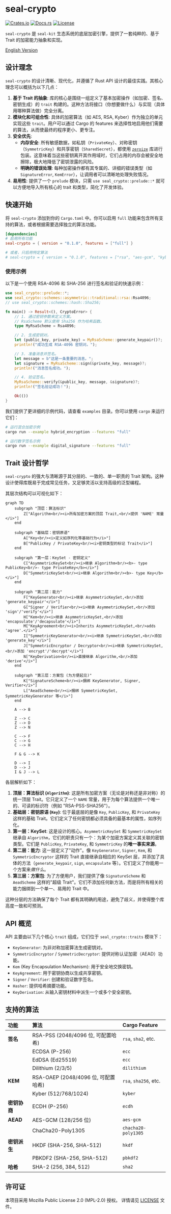 # seal-crypto

[![Crates.io](https://img.shields.io/crates/v/seal-crypto.svg)](https://crates.io/crates/seal-crypto)
[![Docs.rs](https://docs.rs/seal-crypto/badge.svg)](https://docs.rs/seal-crypto)
[![License](https://img.shields.io/badge/license-MPL--2.0-blue.svg)](./LICENSE)

`seal-crypto` 是 `seal-kit` 生态系统的底层加密引擎，提供了一套纯粹的、基于 Trait 的加密能力抽象和实现。

[English Version](README.md)

## 设计理念

`seal-crypto` 的设计清晰、现代化，并遵循了 Rust API 设计的最佳实践。其核心理念可以概括为以下几点：

1.  **基于 Trait 的抽象**: 库的核心是围绕一组定义了基本加密操作（如加密、签名、密钥生成）的 `trait` 构建的。这种方法将接口（你想要做什么）与实现（具体用哪种算法做）完全分离。
2.  **模块化和可组合性**: 具体的加密算法（如 AES, RSA, Kyber）作为独立的单元实现这些 `trait`。用户可以通过 Cargo 的 features 来选择性地启用他们需要的算法，从而使最终的程序更小、更专注。
3.  **安全优先**:
    *   **内存安全**: 所有敏感数据，如私钥（`PrivateKey`）、对称密钥（`SymmetricKey`）和共享密钥（`SharedSecret`），都使用 [`zeroize`](https://crates.io/crates/zeroize) 库进行包装。这意味着当这些密钥离开其作用域时，它们占用的内存会被安全地擦除，极大地降低了密钥泄露的风险。
    *   **明确的错误处理**: 每种加密操作都有其专属的、详细的错误类型（如 `SignatureError`, `KemError`），让调用者可以清晰地处理失败情况。
4.  **易用性**: 提供了一个 `prelude` 模块，只需 `use seal_crypto::prelude::*` 就可以方便地导入所有核心的 trait 和类型，简化了开发体验。

## 快速开始

将 `seal-crypto` 添加到你的 `Cargo.toml` 中。你可以启用 `full` 功能来包含所有支持的算法，或者根据需要选择独立的算法功能。

```toml
[dependencies]
# 启用所有功能
seal-crypto = { version = "0.1.0", features = ["full"] }

# 或者，只启用特定算法
# seal-crypto = { version = "0.1.0", features = ["rsa", "aes-gcm", "kyber"] }
```

### 使用示例

以下是一个使用 RSA-4096 和 SHA-256 进行签名和验证的快速示例：

```rust
use seal_crypto::prelude::*;
use seal_crypto::schemes::asymmetric::traditional::rsa::Rsa4096;
// use seal_crypto::schemes::hash::Sha256;

fn main() -> Result<(), CryptoError> {
    // 1. 通过密钥参数来定义方案。
    // RsaScheme 默认使用 Sha256 作为哈希函数。
    type MyRsaScheme = Rsa4096;

    // 2. 生成密钥对。
    let (public_key, private_key) = MyRsaScheme::generate_keypair()?;
    println!("成功生成 RSA-4096 密钥对。");

    // 3. 准备消息并签名。
    let message = b"这是一条重要的消息。";
    let signature = MyRsaScheme::sign(&private_key, message)?;
    println!("消息签名成功。");

    // 4. 验证签名。
    MyRsaScheme::verify(&public_key, message, &signature)?;
    println!("签名验证成功！");

    Ok(())
}
```

我们提供了更详细的示例代码，请查看 `examples` 目录。你可以使用 `cargo` 来运行它们：

```sh
# 运行混合加密示例
cargo run --example hybrid_encryption --features "full"

# 运行数字签名示例
cargo run --example digital_signature --features "full"
```

## Trait 设计哲学

`seal-crypto` 的强大与清晰源于其分层的、一致的、单一职责的 Trait 架构。这种设计使得库既易于完成常见任务，又足够灵活以支持高级的泛型编程。

其层次结构可以可视化如下：

```mermaid
graph TD
    subgraph "顶层：算法标识"
        Z["Algorithm<br/><i>所有加密方案的顶层 Trait,<br/>提供 'NAME' 常量</i>"]
    end

    subgraph "基础层：密钥原语"
        A["Key<br/><i>定义如序列化等基础行为</i>"]
        B["PublicKey / PrivateKey<br/><i>密钥类型的标记 Trait</i>"]
    end

    subgraph "第一层：KeySet - 密钥定义"
        C["AsymmetricKeySet<br/><i>继承 Algorithm<br/><b>- type PublicKey<br/>- type PrivateKey</b></i>"]
        D["SymmetricKeySet<br/><i>继承 Algorithm<br/><b>- type Key</b></i>"]
    end

    subgraph "第二层：能力"
        F["KeyGenerator<br/><i>继承 AsymmetricKeySet,<br/>添加 'generate_keypair'</i>"]
        G["Signer / Verifier<br/><i>继承 AsymmetricKeySet,<br/>添加 'sign'/'verify'</i>"]
        H["Kem<br/><i>继承 AsymmetricKeySet,<br/>添加 'encapsulate'/'decapsulate'</i>"]
        M["KeyAgreement<br/><i>Inherits AsymmetricKeySet,<br/>adds 'agree'.</i>"]
        I["SymmetricKeyGenerator<br/><i>继承 SymmetricKeySet,<br/>添加 'generate_key'</i>"]
        J["SymmetricEncryptor / Decryptor<br/><i>继承 SymmetricKeySet,<br/>添加 'encrypt'/'decrypt'</i>"]
        N["KeyDerivation<br/><i>直接继承 Algorithm,<br/>添加 'derive'</i>"]
    end
    
    subgraph "第三层：方案包 (为方便起见)"
        K["SignatureScheme<br/><i>捆绑 KeyGenerator, Signer, Verifier</i>"]
        L["AeadScheme<br/><i>捆绑 SymmetricKeySet, SymmetricKeyGenerator 等</i>"]
    end

    A --> B

    Z --> C
    Z --> D
    Z --> N
    
    C --> F
    C --> G
    C --> H
    
    F & G --> K

    D --> I
    D --> J
    I & J --> L
```

各层解析如下：

1.  **顶层：算法标识 (`Algorithm`)**: 这是所有加密方案（无论是对称还是非对称）的统一顶层 Trait。它只定义了一个 `NAME` 常量，用于为每个算法提供一个唯一的、可读的标识符（例如 "RSA-PSS-SHA256"）。
2.  **基础层：密钥原语 (`Key`)**: 位于最底层的是像 `Key`, `PublicKey`, 和 `PrivateKey` 这样的基础 Trait。它们定义了任何密钥都必须具备的最基本的属性，如序列化。
3.  **第一层：KeySet**: 这是设计的核心。`AsymmetricKeySet` 和 `SymmetricKeySet` 继承自 `Algorithm`，它们的职责只有一个：为某个加密方案定义其关联的密钥类型。它们是 `PublicKey`, `PrivateKey`, 和 `SymmetricKey` 的**唯一事实来源**。
4.  **第二层：能力**: 这一层定义了"动作"。像 `KeyGenerator`, `Signer`, `Kem`, 和 `SymmetricEncryptor` 这样的 Trait 直接继承自相应的 KeySet 层，并添加了具体的方法（`generate_keypair`, `sign`, `encapsulate` 等）。它们定义了你能用一个方案来*做什么*。
5.  **第三层：方案包**: 为了方便用户，我们提供了像 `SignatureScheme` 和 `AeadScheme` 这样的"超级 Trait"。它们不添加任何新方法，而是将所有相关的能力捆绑到一个单一、易用的 Trait 中。

这种分层的方法确保了每个 Trait 都有其明确的用途，避免了歧义，并使得整个库高度一致和可预测。

## API 概览

API 主要由以下几个核心 `trait` 组成，它们位于 `seal_crypto::traits` 模块下：

-   `KeyGenerator`: 为非对称加密算法生成密钥对。
-   `SymmetricEncryptor` / `SymmetricDecryptor`: 提供对称认证加密（AEAD）功能。
-   `Kem` (Key Encapsulation Mechanism): 用于安全地交换密钥。
-   `KeyAgreement`: 用于密钥协商以生成共享密钥。
-   `Signer` / `Verifier`: 创建和验证数字签名。
-   `Hasher`: 提供哈希摘要功能。
-   `KeyDerivation`: 从输入密钥材料中派生一个或多个安全密钥。

## 支持的算法

| 功能 | 算法 | Cargo Feature |
| :--- | :--- | :--- |
| **签名** | RSA-PSS (2048/4096 位, 可配置哈希) | `rsa`, `sha2`, etc. |
| | ECDSA (P-256) | `ecc` |
| | EdDSA (Ed25519) | `ecc` |
| | Dilithium (2/3/5) | `dilithium` |
| **KEM** | RSA-OAEP (2048/4096 位, 可配置哈希) | `rsa`, `sha256`, etc. |
| | Kyber (512/768/1024) | `kyber` |
| **密钥协商** | ECDH (P-256) | `ecdh` |
| **AEAD** | AES-GCM (128/256 位) | `aes-gcm` |
| | ChaCha20-Poly1305 | `chacha20-poly1305` |
| **密钥派生** | HKDF (SHA-256, SHA-512) | `hkdf` |
| | PBKDF2 (SHA-256, SHA-512) | `pbkdf2` |
| **哈希** | SHA-2 (256, 384, 512) | `sha2` |

## 许可证

本项目采用 Mozilla Public License 2.0 (MPL-2.0) 授权。
详情请见 [LICENSE](./LICENSE) 文件。 